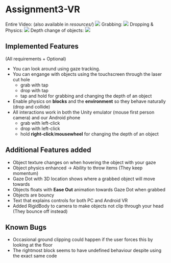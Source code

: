 # Assignment3-VR

Entire Video: (also available in *resources/*)
![](resources/ezgif-4-d741d62552.gif)
Grabbing:
![](resources/ezgif-4-b7e94e2e1e.gif)
Dropping & Physics:
![](resources/ezgif-4-890e5e6995.gif)
Depth change of objects:
![](resources/ezgif-4-cb6b75ee6b.gif)
## Implemented Features
(All requirements + Optional)
- You can look around using gaze tracking.
- You can engange with objects using the touchscreen through the laser cut hole 
  - grab with tap 
  - drop with tap
  - tap and hold for grabbing and changing the depth of an object
- Enable physics on **blocks** and the **environment** so they behave naturally (drop and collide)
- All interactions work in both the Unity emulator (mouse first person camera) and our Android phone
  - grab with left-click
  - drop with left-click
  - hold **right-click**/**mousewheel** for changing the depth of an object

## Additional Features added
- Object texture changes on when hovering the object with your gaze
- Object physics enhanced -> Ability to throw items (They keep momentum)
- Gaze Dot with 3D location shows where a grabbed object will move towards
- Objects floats with **Ease Out** animation towards Gaze Dot when grabbed
- Objects are bouncy
- Text that explains controls for both PC and Android VR
- Added RigidBody to camera to make objects not clip through your head (They bounce off instead)

## Known Bugs
- Occasional ground clipping could happen if the user forces this by looking at the floor
- The rightmost block seems to have undefined behaviour despite using the exact same code 
